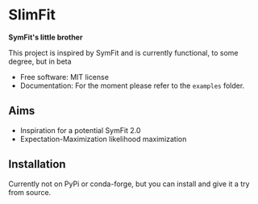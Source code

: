 SlimFit
=======


**SymFit's little brother**


This project is inspired by SymFit and is currently functional, to some degree, but in beta

* Free software: MIT license
* Documentation: For the moment please refer to the `examples` folder.


Aims
----

* Inspiration for a potential SymFit 2.0
* Expectation-Maximization likelihood maximization

Installation
------------

Currently not on PyPi or conda-forge, but you can install and give it a try from source.